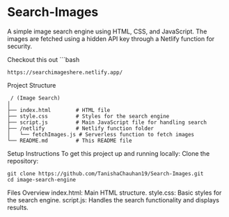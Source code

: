 # Search-Images
A simple image search engine using HTML, CSS, and JavaScript. The images are fetched using a hidden API key through a Netlify function for security.

Checkout this out
    ```bash
    
    https://searchimageshere.netlify.app/
Project Structure  

     / (Image Search)    
    │
    ├── index.html        # HTML file
    ├── style.css         # Styles for the search engine
    ├── script.js         # Main JavaScript file for handling search
    ├── /netlify          # Netlify function folder
    │   └── fetchImages.js # Serverless function to fetch images
    └── README.md         # This README file

Setup Instructions
To get this project up and running locally:
Clone the repository:
          
    git clone https://github.com/TanishaChauhan19/Search-Images.git
    cd image-search-engine

Files Overview
index.html: Main HTML structure.
style.css: Basic styles for the search engine.
script.js: Handles the search functionality and displays results.
